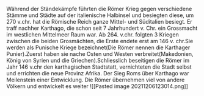 Während der Ständekämpfe führten die Römer Krieg gegen verschiedene Stämme und Städte auf der italienische Halbinsel und besiegten diese, um 270 v.chr. hat die Römische Reich ganze Mittel- und Süditalien besiegt.
Er traff nachher Karthago, die schon seit 7 Jahrhundert v. Chr. ein Grossmacht im westlichen Mittelmeer Raum war.
Ab 264. v.chr. folgten 3 Kriegen zwischen die beiden Grosmächten, die Erste endete erst am 146 v. chr.Sie werden als Punische Kriege bezeichnet(Die Römer nennen die Karthager Punier).Zuerst haben sie nache Osten und Westen verbreitet(Makedonien, König von Syrien und die Griechen).Schliesslich beseitigen die Römer im Jahr 146 v.chr den karthagischen Stadtstatt, vernichteten die Stadt selbst und errichten die neue Provinz Afrika. Der Sieg Roms über Karthago war Meilenstein einer Entwicklung. Die Römer übernehmen viel von andere Völkern und entwickelt es weiter
![[Pasted image 20211206123014.png]]
